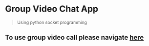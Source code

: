 # Group Video Chat App

> Using python socket programming

## To use group video call please navigate [here](./lets_talk)
